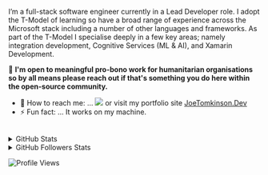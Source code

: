 I’m a full-stack software engineer currently in a Lead Developer role. I adopt the T-Model of learning so have a broad range of experience across the Microsoft stack including a number of other languages and frameworks. As part of the T-Model I specialise deeply in a few key areas; namely integration development, Cognitive Services (ML & AI), and Xamarin Development.

:gem: **I'm open to meaningful pro-bono work for humanitarian organisations so by all means please reach out if that's something you do here within the open-source community.**

- :email: How to reach me: ... <a href="mailto:hello@joetomkinson.dev?"><img src="https://img.shields.io/badge/Email-Hello%40joetomkinson.dev-red"/></a> or visit my portfolio site 
<a href="https://JoeTomkinson.dev" target = "_blank">JoeTomkinson.Dev</a>
- :zap: Fun fact: ... It works on my machine.
<br/>

<details>
  <summary>GitHub Stats</summary>
  
  [![JoeTomkinson's github stats](https://github-readme-stats.vercel.app/api?username=JoeTomkinson&layout=compact&theme=cobalt)](https://github.com/JoeTomkinson/)

</details>

<details>
  <summary>GitHub Followers Stats</summary>
  
  [![Github Followers](https://img.shields.io/github/followers/JoeTomkinson?color=06d6a0&label=Github%20Followers&style=for-the-badge)](https://github.com/JoeTomkinson?tab=followers)
  
</details>

![Profile Views](https://komarev.com/ghpvc/?username=JoeTomkinson&color=blue)
